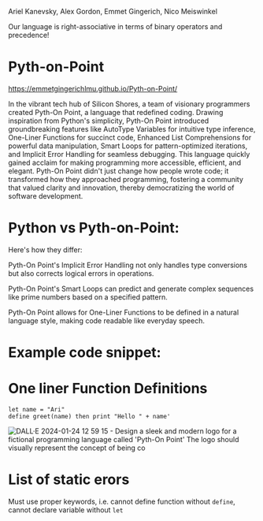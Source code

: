 Ariel Kanevsky, Alex Gordon, Emmet Gingerich, Nico Meiswinkel

Our language is right-associative in terms of binary operators and precedence!

# Pyth-on-Point

https://emmetgingerichlmu.github.io/Pyth-on-Point/

In the vibrant tech hub of Silicon Shores, a team of visionary programmers created Pyth-On Point, a language that redefined coding. Drawing inspiration from Python's simplicity, Pyth-On Point introduced groundbreaking features like AutoType Variables for intuitive type inference, One-Liner Functions for succinct code, Enhanced List Comprehensions for powerful data manipulation, Smart Loops for pattern-optimized iterations, and Implicit Error Handling for seamless debugging. This language quickly gained acclaim for making programming more accessible, efficient, and elegant. Pyth-On Point didn't just change how people wrote code; it transformed how they approached programming, fostering a community that valued clarity and innovation, thereby democratizing the world of software development.


# Python vs Pyth-on-Point:

Here's how they differ:

Pyth-On Point's Implicit Error Handling not only handles type conversions but also corrects logical errors in operations.

Pyth-On Point's Smart Loops can predict and generate complex sequences like prime numbers based on a specified pattern.

Pyth-On Point allows for One-Liner Functions to be defined in a natural language style, making code readable like everyday speech.



# Example code snippet:

# One liner Function Definitions
```
let name = "Ari"
define greet(name) then print "Hello " + name'

```
![DALL·E 2024-01-24 12 59 15 - Design a sleek and modern logo for a fictional programming language called 'Pyth-On Point'  The logo should visually represent the concept of being co](https://github.com/emmetgingerichLMU/Pyth-on-Point/assets/16505410/8e6b66bd-ca34-4ed7-b1e7-73bb6151add6)



# List of static erors

Must use proper keywords, i.e. cannot define function without `define`, cannot declare variable without `let`

